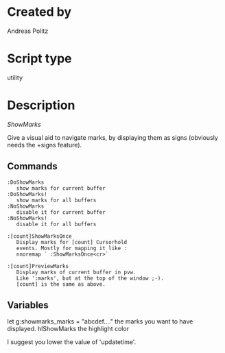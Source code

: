 Created by
==========

Andreas Politz

Script type
===========

utility

Description
===========

*ShowMarks*

Give a visual aid to navigate marks, by displaying them as signs
(obviously needs the +signs feature).

Commands
--------

    :DoShowMarks
       show marks for current buffer
    :DoShowMarks!
       show marks for all buffers
    :NoShowMarks
       disable it for current buffer
    :NoShowMarks!
       disable it for all buffers

    :[count]ShowMarksOnce
       Display marks for [count] Cursorhold
       events. Mostly for mapping it like :
       nnoremap ` :ShowMarksOnce<cr>`

    :[count]PreviewMarks
       Display marks of current buffer in pvw.
       Like ':marks', but at the top of the window ;-).
       [count] is the same as above.

Variables
---------

let g:showmarks_marks = "abcdef...."
   the marks you want to have displayed.
hlShowMarks
   the highlight color

I suggest you lower the value of 'updatetime'.
